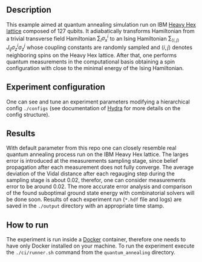 ## Description

This example aimed at quantum annealing simulation run on IBM [Heavy Hex lattice](https://www.nature.com/articles/s41586-023-06096-3) composed of 127 qubits. It adiabatically transforms Hamiltonian from a trivial transverse field Hamiltonian $\sum_i \sigma_x^i$ to an Ising Hamiltonian $\sum_{\langle i, j\rangle} J_{ij}\sigma^i_z\sigma^j_z$ whose coupling constants are randomly sampled and $\langle i,j \rangle$ denotes neighboring spins on the Heavy Hex lattice. After that, one performs quantum measurements in the computational basis obtaining a spin configuration with close to the minimal energy of the Ising Hamiltonian.

## Experiment configuration
One can see and tune an experiment parameters modifying a hierarchical config `./configs` (see documentation of [Hydra](https://hydra.cc/) for more details on the config structure).

## Results
With default parameter from this repo one can closely resemble real quantum annealing process run on the IBM Heavy Hex lattice. The larges error is introduced at the measurements sampling stage, since belief propagation after each measurement does not fully converge. The average deviation of the Vidal distance after each regauging step during the sampling stage is about $0.02$, therefor, one can consider measurements error to be around $0.02$. The more accurate error analysis and comparison of the found suboptimal ground state energy with combinatorial solvers will be done soon. Results of each experiment run (`*.hdf` file and logs) are saved in the `./output` directory with an appropriate time stamp.

## How to run
The experiment is run inside a [Docker](https://www.docker.com/) container, therefore one needs to have only Docker installed on your machine. To run the experiment execute the `./ci/runner.sh` command from the `quantum_annealing` directory.

